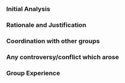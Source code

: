 ### Initial Analysis ###

### Rationale and Justification ###

### Coordination with other groups ###

### Any controversy/conflict which arose ###

### Group Experience ### 
